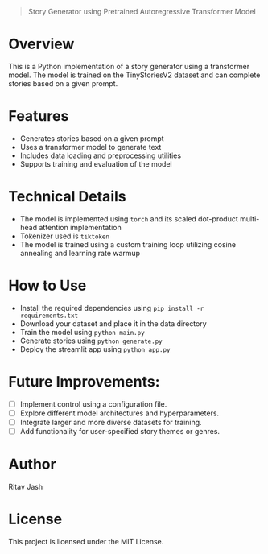> Story Generator using Pretrained Autoregressive Transformer Model

# Overview
This is a Python implementation of a story generator using a transformer model. The model is trained on the TinyStoriesV2 dataset and can complete stories based on a given prompt.

# Features

- Generates stories based on a given prompt
- Uses a transformer model to generate text
- Includes data loading and preprocessing utilities
- Supports training and evaluation of the model

# Technical Details

- The model is implemented using `torch` and its scaled dot-product multi-head attention implementation
- Tokenizer used is `tiktoken`
- The model is trained using a custom training loop utilizing cosine annealing and learning rate warmup

# How to Use

- Install the required dependencies using `pip install -r requirements.txt`
- Download your dataset and place it in the data directory
- Train the model using `python main.py`
- Generate stories using `python generate.py`
- Deploy the streamlit app using `python app.py`

# Future Improvements:

- [ ] Implement control using a configuration file.
- [ ] Explore different model architectures and hyperparameters.
- [ ] Integrate larger and more diverse datasets for training.
- [ ] Add functionality for user-specified story themes or genres.

# Author
Ritav Jash

# License

This project is licensed under the MIT License.
